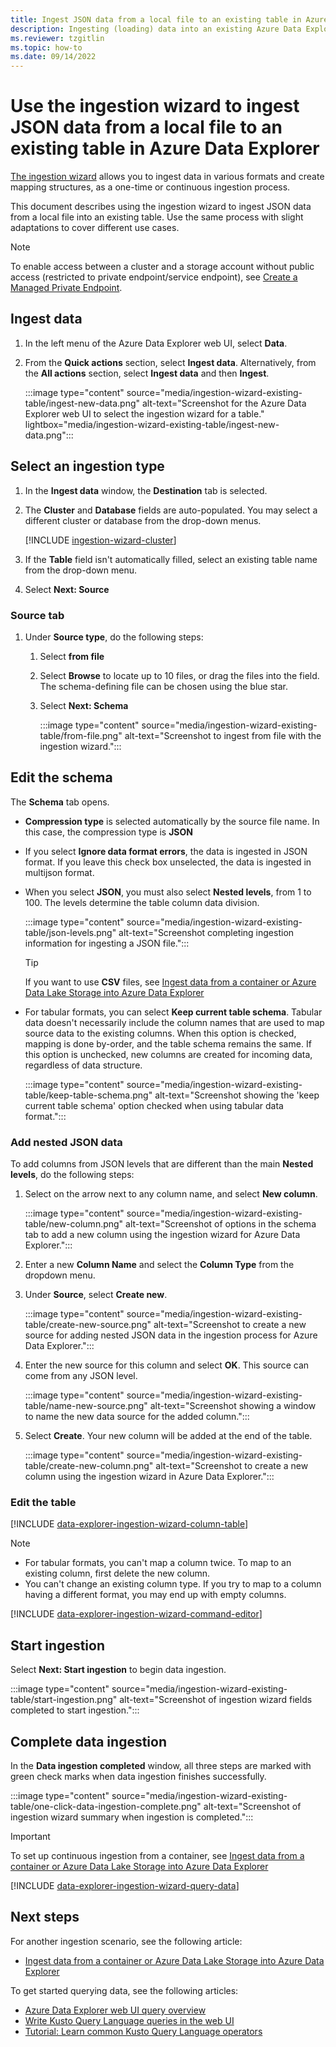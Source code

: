 ```yaml
---
title: Ingest JSON data from a local file to an existing table in Azure Data Explorer using the ingestion wizard
description: Ingesting (loading) data into an existing Azure Data Explorer table simply, using the ingestion wizard.
ms.reviewer: tzgitlin
ms.topic: how-to
ms.date: 09/14/2022
---
```

# Use the ingestion wizard to ingest JSON data from a local file to an existing table in Azure Data Explorer

[The ingestion wizard](./ingest-data-wizard.md) allows you to ingest data in various formats and create mapping structures, as a one-time or continuous ingestion process.

This document describes using the ingestion wizard to ingest JSON data from a local file into an existing table. Use the same process with slight adaptations to cover different use cases.

> [!NOTE]
> To enable access between a cluster and a storage account without public access (restricted to private endpoint/service endpoint), see [Create a Managed Private Endpoint](security-network-managed-private-endpoint-create.md).

## Ingest data

1. In the left menu of the Azure Data Explorer web UI, select **Data**.

1. From the **Quick actions** section, select **Ingest data**. Alternatively, from the **All actions** section, select **Ingest data** and then **Ingest**.

   :::image type="content" source="media/ingestion-wizard-existing-table/ingest-new-data.png" alt-text="Screenshot for the Azure Data Explorer web UI to select the ingestion wizard for a table." lightbox="media/ingestion-wizard-existing-table/ingest-new-data.png":::

## Select an ingestion type

1. In the **Ingest data** window, the **Destination** tab is selected.

1. The **Cluster** and **Database** fields are auto-populated. You may select a different cluster or database from the drop-down menus.

    [!INCLUDE [ingestion-wizard-cluster](includes/ingestion-wizard-cluster.md)]

1. If the **Table** field isn't automatically filled, select an existing table name from the drop-down menu.

1. Select **Next: Source**

### Source tab

1. Under **Source type**, do the following steps:

   1. Select **from file**
   1. Select **Browse** to locate up to 10 files, or drag the files into the field. The schema-defining file can be chosen using the blue star.
   1. Select **Next: Schema**

      :::image type="content" source="media/ingestion-wizard-existing-table/from-file.png" alt-text="Screenshot to ingest from file with the ingestion wizard.":::

## Edit the schema

The **Schema** tab opens.

* **Compression type** is selected automatically by the source file name. In this case, the compression type is **JSON**

* If you select **Ignore data format errors**, the data is ingested in JSON format. If you leave this check box unselected, the data is ingested in multijson format.

* When you select  **JSON**, you must also select **Nested levels**, from 1 to 100. The levels determine the table column data division.

    :::image type="content" source="media/ingestion-wizard-existing-table/json-levels.png" alt-text="Screenshot completing ingestion information for ingesting a JSON file.":::

    > [!TIP]
    > If you want to use **CSV** files, see [Ingest data from a container or Azure Data Lake Storage into Azure Data Explorer](/azure/data-explorer/ingest-from-container#edit-the-schema)

* For tabular formats, you can select **Keep current table schema**.
Tabular data doesn't necessarily include the column names that are used to map source data to the existing columns. When this option is checked, mapping is done by-order, and the table schema remains the same. If this option is unchecked, new columns are created for incoming data, regardless of data structure.

    :::image type="content" source="media/ingestion-wizard-existing-table/keep-table-schema.png" alt-text="Screenshot showing the 'keep current table schema' option checked when using tabular data format.":::

### Add nested JSON data

To add columns from JSON levels that are different than the main **Nested levels**, do the following steps:

1. Select on the arrow next to any column name, and select **New column**.

    :::image type="content" source="media/ingestion-wizard-existing-table/new-column.png" alt-text="Screenshot of options in the schema tab to add a new column using the ingestion wizard for Azure Data Explorer.":::

1. Enter a new **Column Name** and select the **Column Type** from the dropdown menu.
1. Under **Source**, select **Create new**.

    :::image type="content" source="media/ingestion-wizard-existing-table/create-new-source.png" alt-text="Screenshot to create a new source for adding nested JSON data in the ingestion process for Azure Data Explorer.":::

1. Enter the new source for this column and select **OK**. This source can come from any JSON level.

    :::image type="content" source="media/ingestion-wizard-existing-table/name-new-source.png" alt-text="Screenshot showing a window to name the new data source for the added column.":::

1. Select **Create**. Your new column will be added at the end of the table.

    :::image type="content" source="media/ingestion-wizard-existing-table/create-new-column.png" alt-text="Screenshot to create a new column using the ingestion wizard in Azure Data Explorer.":::

### Edit the table

[!INCLUDE [data-explorer-ingestion-wizard-column-table](includes/data-explorer-ingestion-wizard-column-table.md)]

> [!NOTE]
>
> * For tabular formats, you can't map a column twice. To map to an existing column, first delete the new column.
> * You can't change an existing column type. If you try to map to a column having a different format, you may end up with empty columns.

[!INCLUDE [data-explorer-ingestion-wizard-command-editor](includes/data-explorer-ingestion-wizard-command-editor.md)]

## Start ingestion

Select **Next: Start ingestion** to begin data ingestion.

:::image type="content" source="media/ingestion-wizard-existing-table/start-ingestion.png" alt-text="Screenshot of ingestion wizard fields completed to start ingestion.":::

## Complete data ingestion

In the **Data ingestion completed** window, all three steps are marked with green check marks when data ingestion finishes successfully.

:::image type="content" source="media/ingestion-wizard-existing-table/one-click-data-ingestion-complete.png" alt-text="Screenshot of ingestion wizard summary when ingestion is completed.":::

> [!IMPORTANT]
> To set up continuous ingestion from a container, see [Ingest data from a container or Azure Data Lake Storage into Azure Data Explorer](/azure/data-explorer/ingest-from-container#create-continuous-ingestion)

[!INCLUDE [data-explorer-ingestion-wizard-query-data](includes/data-explorer-ingestion-wizard-query-data.md)]

## Next steps

For another ingestion scenario, see the following article:

* [Ingest data from a container or Azure Data Lake Storage into Azure Data Explorer](/azure/data-explorer/ingest-from-container)

To get started querying data, see the following articles:

* [Azure Data Explorer web UI query overview](web-ui-query-overview.md)
* [Write Kusto Query Language queries in the web UI](web-ui-kql.md)
* [Tutorial: Learn common Kusto Query Language operators](kusto/query/tutorials/learn-common-operators.md)
